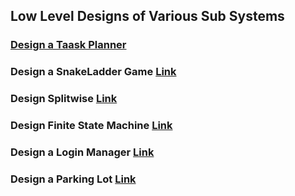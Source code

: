 ## Low Level Designs of Various Sub Systems

### [Design a Taask Planner](https://learningslab.github.io/BoilerPlates/TaskPlanner)
### Design a SnakeLadder Game [Link](https://learningslab.github.io/BoilerPlates/SnakeLadder)
### Design Splitwise [Link](https://learningslab.github.io/BoilerPlates/Splitwise)
### Design Finite State Machine [Link](https://learningslab.github.io/BoilerPlates/FiniteStateMachine)
### Design a Login Manager [Link](https://learningslab.github.io/BoilerPlates/LoginManager)
### Design a Parking Lot [Link](https://learningslab.github.io/BoilerPlates/ParkingLot)





